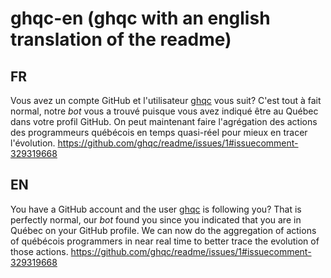 # ghqc-en (ghqc with an english translation of the readme)

## FR
Vous avez un compte GitHub et l'utilisateur [ghqc](https://github.com/ghqc) vous suit? C'est tout à fait normal, notre *bot* vous a trouvé puisque vous avez indiqué être au Québec dans votre profil GitHub. On peut maintenant faire l'agrégation des actions des programmeurs québécois en temps quasi-réel pour mieux en tracer l'évolution.
https://github.com/ghqc/readme/issues/1#issuecomment-329319668

## EN
You have a GitHub account and the user [ghqc](https://github.com/ghqc) is following you? That is perfectly normal, our *bot* found you since you indicated that you are in Québec on your GitHub profile. We can now do the aggregation of actions of québécois programmers in near real time to better trace the evolution of those actions.
https://github.com/ghqc/readme/issues/1#issuecomment-329319668


